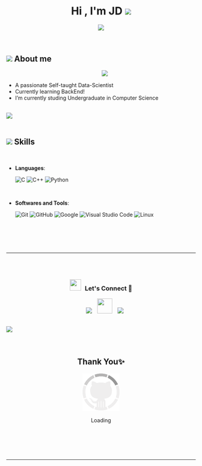 
<h1 align="center"><b>Hi , I'm JD </b><img src="(https://media.giphy.com/media/du3J3cXyzhj75IOgvA/giphy.gif)" width="35"></h1>

<p align="center">
  <a href="https://github.com/DenverCoder1/readme-typing-svg"><img src="https://readme-typing-svg.herokuapp.com?font=Time+New+Roman&color=cyan&size=25&center=true&vCenter=true&width=600&height=100&lines=Computer+Science+Student..&hearts;Self-taught+Data+Scientist,;Python+ | +Java,;Love+to+learn+new+stuffs..<3"></a>
</p>


<br>



	
## <picture><img src = "https://user-images.githubusercontent.com/63050133/156777293-72a6e681-2582-4a9d-ad92-09d1181d47c7.gif" width = 50px></picture> **About me**

<picture> <img align="right" src="https://media.giphy.com/media/HscDLzkO8EOTmgkhQP/giphy.gif" width = 250px></picture>

<br>

- A passionate Self-taught Data-Scientist
- Currently learning BackEnd!
- I’m currently studing Undergraduate in Computer Science
<br><br>

<img src="https://user-images.githubusercontent.com/73097560/115834477-dbab4500-a447-11eb-908a-139a6edaec5c.gif"><br><br>

## <img src="https://media2.giphy.com/media/QssGEmpkyEOhBCb7e1/giphy.gif?cid=ecf05e47a0n3gi1bfqntqmob8g9aid1oyj2wr3ds3mg700bl&rid=giphy.gif" width ="25"><b> Skills</b>
<br>

<p align="center">

- **Languages**:
    
    ![C](https://img.shields.io/badge/C%20-%232370ED.svg?style=for-the-badge&logo=c&logoColor=white)
    ![C++](https://img.shields.io/badge/C++%20-%2300599C.svg?style=for-the-badge&logo=c%2B%2B&logoColor=white)
    ![Python](https://img.shields.io/badge/Python%20-%2314354C.svg?style=for-the-badge&logo=python&logoColor=white)

<br>   
    
- **Softwares and Tools**:

    ![Git](https://img.shields.io/badge/git-%23F05033.svg?style=for-the-badge&logo=git&logoColor=white)
    ![GitHub](https://img.shields.io/badge/github-%23121011.svg?style=for-the-badge&logo=github&logoColor=white)
    ![Google](https://img.shields.io/badge/google-%234285F4.svg?style=for-the-badge&logo=google&logoColor=white)
    ![Visual Studio Code](https://img.shields.io/badge/Visual%20Studio%20Code-0078d7.svg?style=for-the-badge&logo=visual-studio-code&logoColor=white)
    ![Linux](https://img.shields.io/badge/Linux-FCC624?style=for-the-badge&logo=linux&logoColor=black) 

<br>

</p>

<br>
<br>

-----

<br>

<br>


<h3 align="center" > <img src="https://media.giphy.com/media/iY8CRBdQXODJSCERIr/giphy.gif" width="30" height="30" style="margin-right: 10px;">Let's Connect 🤝 </h3>

<p align="center">

 <div align="center"  class="icons-social" style="margin-left: 10px;">
<!--    **for linkedin**-->
        <a style="margin-left: 10px;"  target="_blank" href="https://www.linkedin.com/in/ayush-luhar-532698228/">
			<img src="https://img.icons8.com/doodle/40/000000/linkedin--v2.png" ></a>
<!--    **for github**-->
        <a style="margin-left: 10px;" target="_blank" href="https://github.com/13Aluminium">
		<img src="https://camo.githubusercontent.com/a76d7b27615c8e32ae0ece14379ac62444c8fe1ef0a537eb83b2571d4887c997/68747470733a2f2f696d672e69636f6e73382e636f6d2f646f6f646c652f34302f3030303030302f6769746875622d2d76312e706e67" width="40" height="40"></a>
<!--    **for instagram**-->
<!--         <a style="margin-left: 10px;" target="_blank" href="https://www.instagram.com/zeeidev/">
			<img src="https://img.icons8.com/doodle/40/000000/instagram-new--v2.png"></a> -->
<!--    **for twitter**-->
		<a style="margin-left: 10px;" target="_blank" href="https://twitter.com/ayushjluhar">
			<img src="https://img.icons8.com/doodle/1x/twitter-squared--v2.png" ></a>
<!--    **for youtube**-->
<!-- 		<a style="margin-left: 10px;" target="_blank" href="https://www.youtube.com/c/ZeeiDeveloper">
				<img src="https://img.icons8.com/doodle/1x/youtube--v2.png" ></a> -->
<!-- 	**for playstore**  -->
<!-- 		<a style="margin-left: 5px;" target="_blank" href="https://play.google.com/store/apps/dev?id=5506644742288227696&hl=in&gl=US">
					<img src="https://cdn.iconscout.com/icon/free/png-256/playstore-2002562-1687192.png" width="40" height="40"></a> -->
      </div>

</p>

</div>

<br>
<img src="https://user-images.githubusercontent.com/73097560/115834477-dbab4500-a447-11eb-908a-139a6edaec5c.gif">
<br>
<br>
<br>

<div align='center'>

## <b>Thank You✨</b>

</div>
    <div align=center>
        <img src="https://raw.githubusercontent.com/AhmedFathyDev/AhmedFathyDev/main/GitHub.gif" alt="GitHub Octocat Logo" height="100">
        <p>Loading</p>
    </div>
<br>
<br>
<br>
<br>

---

<br>
